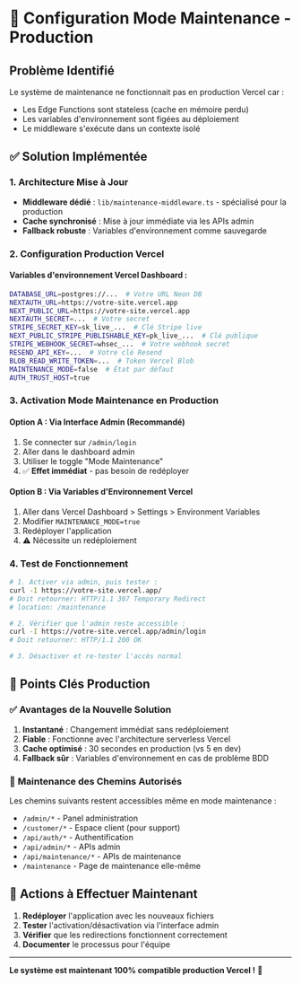 # 🚀 Configuration Mode Maintenance - Production

## Problème Identifié
Le système de maintenance ne fonctionnait pas en production Vercel car :
- Les Edge Functions sont stateless (cache en mémoire perdu)  
- Les variables d'environnement sont figées au déploiement
- Le middleware s'exécute dans un contexte isolé

## ✅ Solution Implémentée

### 1. **Architecture Mise à Jour**
- **Middleware dédié** : `lib/maintenance-middleware.ts` - spécialisé pour la production
- **Cache synchronisé** : Mise à jour immédiate via les APIs admin
- **Fallback robuste** : Variables d'environnement comme sauvegarde

### 2. **Configuration Production Vercel**

#### Variables d'environnement Vercel Dashboard :
```bash
DATABASE_URL=postgres://...  # Votre URL Neon DB
NEXTAUTH_URL=https://votre-site.vercel.app
NEXT_PUBLIC_URL=https://votre-site.vercel.app  
NEXTAUTH_SECRET=...  # Votre secret
STRIPE_SECRET_KEY=sk_live_...  # Clé Stripe live
NEXT_PUBLIC_STRIPE_PUBLISHABLE_KEY=pk_live_...  # Clé publique
STRIPE_WEBHOOK_SECRET=whsec_...  # Votre webhook secret
RESEND_API_KEY=...  # Votre clé Resend
BLOB_READ_WRITE_TOKEN=...  # Token Vercel Blob
MAINTENANCE_MODE=false  # État par défaut
AUTH_TRUST_HOST=true
```

### 3. **Activation Mode Maintenance en Production**

#### Option A : Via Interface Admin (Recommandé)
1. Se connecter sur `/admin/login`
2. Aller dans le dashboard admin  
3. Utiliser le toggle "Mode Maintenance"
4. ✅ **Effet immédiat** - pas besoin de redéployer

#### Option B : Via Variables d'Environnement Vercel
1. Aller dans Vercel Dashboard > Settings > Environment Variables
2. Modifier `MAINTENANCE_MODE=true`
3. Redéployer l'application
4. ⚠️ Nécessite un redéploiement

### 4. **Test de Fonctionnement**

```bash
# 1. Activer via admin, puis tester :
curl -I https://votre-site.vercel.app/
# Doit retourner: HTTP/1.1 307 Temporary Redirect
# location: /maintenance

# 2. Vérifier que l'admin reste accessible :
curl -I https://votre-site.vercel.app/admin/login
# Doit retourner: HTTP/1.1 200 OK

# 3. Désactiver et re-tester l'accès normal
```

## 🎯 **Points Clés Production**

### ✅ **Avantages de la Nouvelle Solution**
1. **Instantané** : Changement immédiat sans redéploiement
2. **Fiable** : Fonctionne avec l'architecture serverless Vercel
3. **Cache optimisé** : 30 secondes en production (vs 5 en dev)
4. **Fallback sûr** : Variables d'environnement en cas de problème BDD

### 🔧 **Maintenance des Chemins Autorisés**
Les chemins suivants restent accessibles même en mode maintenance :
- `/admin/*` - Panel administration
- `/customer/*` - Espace client (pour support)
- `/api/auth/*` - Authentification
- `/api/admin/*` - APIs admin
- `/api/maintenance/*` - APIs de maintenance
- `/maintenance` - Page de maintenance elle-même

## 🚨 **Actions à Effectuer Maintenant**

1. **Redéployer** l'application avec les nouveaux fichiers
2. **Tester** l'activation/désactivation via l'interface admin
3. **Vérifier** que les redirections fonctionnent correctement
4. **Documenter** le processus pour l'équipe

---

**Le système est maintenant 100% compatible production Vercel !** 🎉
